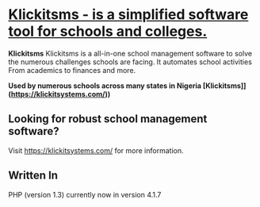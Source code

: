 # [Klickitsms - is a simplified software tool for schools and colleges.  ](https://vinehousegroup.com)


**Klickitsms** Klickitsms is a all-in-one school management software to solve the numerous challenges schools are facing.
It automates school activities  From academics to finances and more.


**Used by numerous schools across many states in Nigeria  [Klickitsms]](https://klickitsystems.com/))**

## Looking for robust school management software?
 Visit <https://klickitsystems.com/> for more information.




## Written In

PHP (version 1.3) currently now in version 4.1.7


